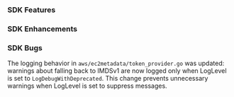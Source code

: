 ### SDK Features

### SDK Enhancements

### SDK Bugs
The logging behavior in `aws/ec2metadata/token_provider.go` was updated: warnings about falling back to IMDSv1 are now logged only when LogLevel is set to `LogDebugWithDeprecated`. This change prevents unnecessary warnings when LogLevel is set to suppress messages.